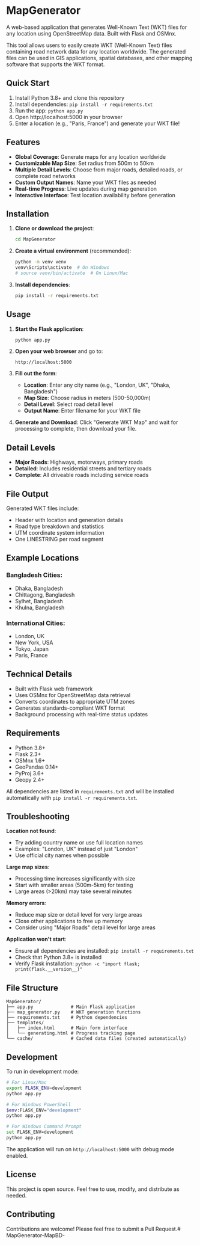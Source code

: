 # MapGenerator

A web-based application that generates Well-Known Text (WKT) files for any location using OpenStreetMap data. Built with Flask and OSMnx.

This tool allows users to easily create WKT (Well-Known Text) files containing road network data for any location worldwide. The generated files can be used in GIS applications, spatial databases, and other mapping software that supports the WKT format.

## Quick Start

1. Install Python 3.8+ and clone this repository
2. Install dependencies: `pip install -r requirements.txt`
3. Run the app: `python app.py`
4. Open http://localhost:5000 in your browser
5. Enter a location (e.g., "Paris, France") and generate your WKT file!

## Features

- **Global Coverage**: Generate maps for any location worldwide
- **Customizable Map Size**: Set radius from 500m to 50km
- **Multiple Detail Levels**: Choose from major roads, detailed roads, or complete road networks
- **Custom Output Names**: Name your WKT files as needed
- **Real-time Progress**: Live updates during map generation
- **Interactive Interface**: Test location availability before generation

## Installation

1. **Clone or download the project**:
   ```bash
   cd MapGenerator
   ```

2. **Create a virtual environment** (recommended):
   ```bash
   python -m venv venv
   venv\Scripts\activate  # On Windows
   # source venv/bin/activate  # On Linux/Mac
   ```

3. **Install dependencies**:
   ```bash
   pip install -r requirements.txt
   ```

## Usage

1. **Start the Flask application**:
   ```bash
   python app.py
   ```

2. **Open your web browser** and go to:
   ```
   http://localhost:5000
   ```

3. **Fill out the form**:
   - **Location**: Enter any city name (e.g., "London, UK", "Dhaka, Bangladesh")
   - **Map Size**: Choose radius in meters (500-50,000m)
   - **Detail Level**: Select road detail level
   - **Output Name**: Enter filename for your WKT file

4. **Generate and Download**: Click "Generate WKT Map" and wait for processing to complete, then download your file.

## Detail Levels

- **Major Roads**: Highways, motorways, primary roads
- **Detailed**: Includes residential streets and tertiary roads  
- **Complete**: All driveable roads including service roads

## File Output

Generated WKT files include:
- Header with location and generation details
- Road type breakdown and statistics
- UTM coordinate system information
- One LINESTRING per road segment

## Example Locations

### Bangladesh Cities:
- Dhaka, Bangladesh
- Chittagong, Bangladesh
- Sylhet, Bangladesh
- Khulna, Bangladesh

### International Cities:
- London, UK
- New York, USA
- Tokyo, Japan
- Paris, France

## Technical Details

- Built with Flask web framework
- Uses OSMnx for OpenStreetMap data retrieval
- Converts coordinates to appropriate UTM zones
- Generates standards-compliant WKT format
- Background processing with real-time status updates

## Requirements

- Python 3.8+
- Flask 2.3+
- OSMnx 1.6+
- GeoPandas 0.14+
- PyProj 3.6+
- Geopy 2.4+

All dependencies are listed in `requirements.txt` and will be installed automatically with `pip install -r requirements.txt`.

## Troubleshooting

**Location not found**: 
- Try adding country name or use full location names
- Examples: "London, UK" instead of just "London"
- Use official city names when possible

**Large map sizes**: 
- Processing time increases significantly with size
- Start with smaller areas (500m-5km) for testing
- Large areas (>20km) may take several minutes

**Memory errors**: 
- Reduce map size or detail level for very large areas
- Close other applications to free up memory
- Consider using "Major Roads" detail level for large areas

**Application won't start**:
- Ensure all dependencies are installed: `pip install -r requirements.txt`
- Check that Python 3.8+ is installed
- Verify Flask installation: `python -c "import flask; print(flask.__version__)"`

## File Structure

```
MapGenerator/
├── app.py              # Main Flask application
├── map_generator.py    # WKT generation functions
├── requirements.txt    # Python dependencies
├── templates/
│   ├── index.html      # Main form interface
│   └── generating.html # Progress tracking page
└── cache/              # Cached data files (created automatically)
```

## Development

To run in development mode:
```bash
# For Linux/Mac
export FLASK_ENV=development
python app.py

# For Windows PowerShell
$env:FLASK_ENV="development"
python app.py

# For Windows Command Prompt
set FLASK_ENV=development
python app.py
```

The application will run on `http://localhost:5000` with debug mode enabled.

## License

This project is open source. Feel free to use, modify, and distribute as needed.

## Contributing

Contributions are welcome! Please feel free to submit a Pull Request.# MapGenerator-MapBD-

